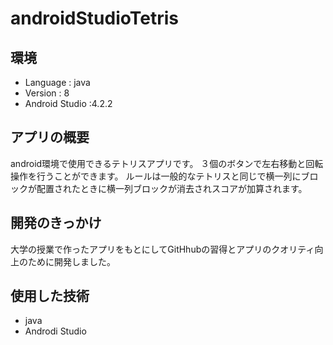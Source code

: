 # androidStudioTetris
## 環境

- Language : java
- Version : 8
- Android Studio :4.2.2

## アプリの概要
android環境で使用できるテトリスアプリです。
３個のボタンで左右移動と回転操作を行うことができます。
ルールは一般的なテトリスと同じで横一列にブロックが配置されたときに横一列ブロックが消去されスコアが加算されます。

## 開発のきっかけ
大学の授業で作ったアプリをもとにしてGitHhubの習得とアプリのクオリティ向上のために開発しました。


## 使用した技術
- java
- Androdi Studio




